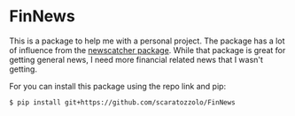 # FinNews

This is a package to help me with a personal project. The package has a lot of influence from the [newscatcher package](https://github.com/kotartemiy/newscatcher). While that package is great for getting general news, I need more financial related news that I wasn't getting.

For you can install this package using the repo link and pip:
```
$ pip install git+https://github.com/scaratozzolo/FinNews
```
